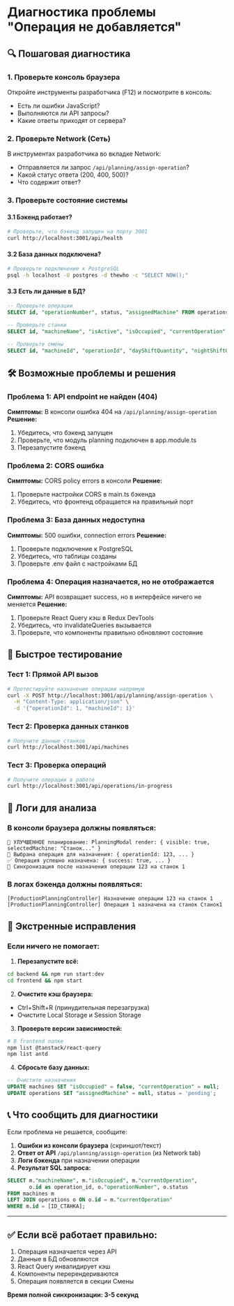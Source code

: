 # Диагностика проблемы "Операция не добавляется"

## 🔍 Пошаговая диагностика

### 1. Проверьте консоль браузера
Откройте инструменты разработчика (F12) и посмотрите в консоль:
- Есть ли ошибки JavaScript?
- Выполняются ли API запросы?
- Какие ответы приходят от сервера?

### 2. Проверьте Network (Сеть)
В инструментах разработчика во вкладке Network:
- Отправляется ли запрос `/api/planning/assign-operation`?
- Какой статус ответа (200, 400, 500)?
- Что содержит ответ?

### 3. Проверьте состояние системы

#### 3.1 Бэкенд работает?
```bash
# Проверьте, что бэкенд запущен на порту 3001
curl http://localhost:3001/api/health
```

#### 3.2 База данных подключена?
```bash
# Проверьте подключение к PostgreSQL
psql -h localhost -U postgres -d thewho -c "SELECT NOW();"
```

#### 3.3 Есть ли данные в БД?
```sql
-- Проверьте операции
SELECT id, "operationNumber", status, "assignedMachine" FROM operations LIMIT 5;

-- Проверьте станки
SELECT id, "machineName", "isActive", "isOccupied", "currentOperation" FROM machines LIMIT 5;

-- Проверьте смены
SELECT id, "machineId", "operationId", "dayShiftQuantity", "nightShiftQuantity" FROM shift_records ORDER BY "createdAt" DESC LIMIT 5;
```

## 🛠️ Возможные проблемы и решения

### Проблема 1: API endpoint не найден (404)
**Симптомы:** В консоли ошибка 404 на `/api/planning/assign-operation`
**Решение:**
1. Убедитесь, что бэкенд запущен
2. Проверьте, что модуль planning подключен в app.module.ts
3. Перезапустите бэкенд

### Проблема 2: CORS ошибка
**Симптомы:** CORS policy errors в консоли
**Решение:**
1. Проверьте настройки CORS в main.ts бэкенда
2. Убедитесь, что фронтенд обращается на правильный порт

### Проблема 3: База данных недоступна
**Симптомы:** 500 ошибки, connection errors
**Решение:**
1. Проверьте подключение к PostgreSQL
2. Убедитесь, что таблицы созданы
3. Проверьте .env файл с настройками БД

### Проблема 4: Операция назначается, но не отображается
**Симптомы:** API возвращает success, но в интерфейсе ничего не меняется
**Решение:**
1. Проверьте React Query кэш в Redux DevTools
2. Убедитесь, что invalidateQueries вызывается
3. Проверьте, что компоненты правильно обновляют состояние

## 🚀 Быстрое тестирование

### Тест 1: Прямой API вызов
```bash
# Протестируйте назначение операции напрямую
curl -X POST http://localhost:3001/api/planning/assign-operation \
  -H "Content-Type: application/json" \
  -d '{"operationId": 1, "machineId": 1}'
```

### Тест 2: Проверка данных станков
```bash
# Получите данные станков
curl http://localhost:3001/api/machines
```

### Тест 3: Проверка операций
```bash
# Получите операции в работе
curl http://localhost:3001/api/operations/in-progress
```

## 📝 Логи для анализа

### В консоли браузера должны появляться:
```
🎯 УЛУЧШЕННОЕ планирование: PlanningModal render: { visible: true, selectedMachine: "Станок..." }
🎯 Выбрана операция для назначения: { operationId: 123, ... }
✅ Операция успешно назначена: { success: true, ... }
🔄 Синхронизация после назначения операции 123 на станок 1
```

### В логах бэкенда должны появляться:
```
[ProductionPlanningController] Назначение операции 123 на станок 1
[ProductionPlanningController] Операция 1 назначена на станок Станок1
```

## 🔧 Экстренные исправления

### Если ничего не помогает:

1. **Перезапустите всё:**
```bash
cd backend && npm run start:dev
cd frontend && npm start
```

2. **Очистите кэш браузера:**
- Ctrl+Shift+R (принудительная перезагрузка)
- Очистите Local Storage и Session Storage

3. **Проверьте версии зависимостей:**
```bash
# В frontend папке
npm list @tanstack/react-query
npm list antd
```

4. **Сбросьте базу данных:**
```sql
-- Очистите назначения
UPDATE machines SET "isOccupied" = false, "currentOperation" = null;
UPDATE operations SET "assignedMachine" = null, status = 'pending';
```

## 📞 Что сообщить для диагностики

Если проблема не решается, сообщите:

1. **Ошибки из консоли браузера** (скриншот/текст)
2. **Ответ от API** `/api/planning/assign-operation` (из Network tab)
3. **Логи бэкенда** при назначении операции
4. **Результат SQL запроса:**
```sql
SELECT m."machineName", m."isOccupied", m."currentOperation", 
       o.id as operation_id, o."operationNumber", o.status
FROM machines m 
LEFT JOIN operations o ON o.id = m."currentOperation"
WHERE m.id = [ID_СТАНКА];
```

---

## ✅ Если всё работает правильно:

1. Операция назначается через API
2. Данные в БД обновляются
3. React Query инвалидирует кэш
4. Компоненты перерендериваются
5. Операция появляется в секции Смены

**Время полной синхронизации: 3-5 секунд**
